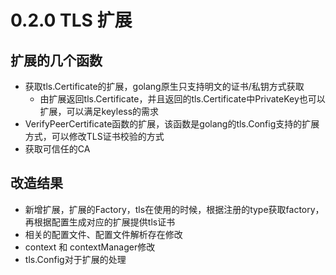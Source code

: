 # 0.2.0 TLS 扩展
## 扩展的几个函数
+ 获取tls.Certificate的扩展，golang原生只支持明文的证书/私钥方式获取
    + 由扩展返回tls.Certificate，并且返回的tls.Certificate中PrivateKey也可以扩展，可以满足keyless的需求
+ VerifyPeerCertificate函数的扩展，该函数是golang的tls.Config支持的扩展方式，可以修改TLS证书校验的方式
+ 获取可信任的CA

## 改造结果
+ 新增扩展，扩展的Factory，tls在使用的时候，根据注册的type获取factory，再根据配置生成对应的扩展提供tls证书
+ 相关的配置文件、配置文件解析存在修改
+ context 和 contextManager修改  
+ tls.Config对于扩展的处理